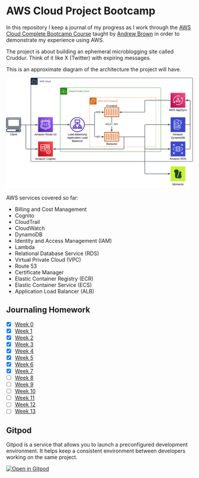 # AWS Cloud Project Bootcamp

In this repository I keep a journal of my progress as I work through the [AWS Cloud Complete Bootcamp Course](https://www.youtube.com/watch?v=zA8guDqfv40) taught by [Andrew Brown](https://github.com/omenking) in order to demonstrate my experience using AWS.

The project is about building an ephemeral microblogging site called Cruddur. Think of it like X (Twitter) with expiring messages.

This is an approximate diagram of the architecture the project will have.

![Cruddur_-_Logical_Architecture_Diagram](/journal/assets/week0/Cruddur_-_Logical_Architecture_Diagram.png)

AWS services covered so far:
- Billing and Cost Management
- Cognito
- CloudTrail
- CloudWatch
- DynamoDB
- Identity and Access Management (IAM)
- Lambda
- Relational Database Service (RDS)
- Virtual Private Cloud (VPC)
- Route 53
- Certificate Manager
- Elastic Container Registry (ECR)
- Elastic Container Service (ECS)
- Application Load Balancer (ALB)

## Journaling Homework

- [x] [Week 0](journal/week0.md)
- [x] [Week 1](journal/week1.md)
- [x] [Week 2](journal/week2.md)
- [x] [Week 3](journal/week3.md)
- [x] [Week 4](journal/week4.md)
- [x] [Week 5](journal/week5.md)
- [x] [Week 6](journal/week6.md)
- [x] [Week 7](journal/week7.md)
- [ ] [Week 8](journal/week8.md)
- [ ] [Week 9](journal/week9.md)
- [ ] [Week 10](journal/week10.md)
- [ ] [Week 11](journal/week11.md)
- [ ] [Week 12](journal/week12.md)
- [ ] [Week 13](journal/week13.md)

## Gitpod

Gitpod is a service that allows you to launch a preconfigured development environment. It helps keep a consistent environment between developers working on the same project.

[![Open in Gitpod](https://gitpod.io/button/open-in-gitpod.svg)](https://gitpod.io/?autostart=true#https://github.com/danielwohlgemuth/aws-bootcamp-cruddur-2023)
